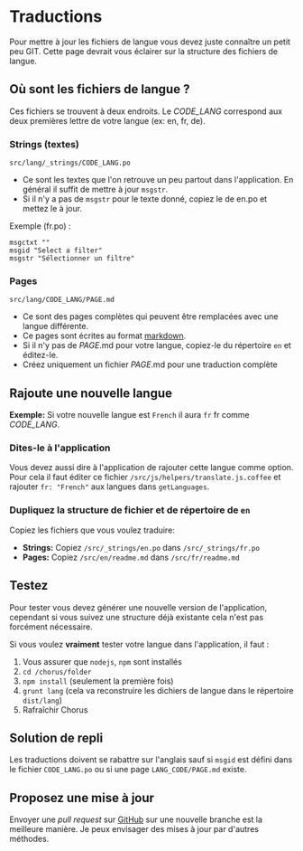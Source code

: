 # Traductions

Pour mettre à jour les fichiers de langue vous devez juste connaître un petit peu GIT.
Cette page devrait vous éclairer sur la structure des fichiers de langue.

## Où sont les fichiers de langue ?

Ces fichiers se trouvent à deux endroits. Le *CODE_LANG* correspond aux deux premières lettre 
de votre langue (ex: en, fr, de).

### Strings (textes)

`src/lang/_strings/CODE_LANG.po`

* Ce sont les textes que l'on retrouve un peu partout dans l'application. En général il suffit de mettre à jour `msgstr`.
* Si il n'y a pas de `msgstr` pour le texte donné, copiez le de en.po et mettez le à jour.

Exemple (fr.po) :
``` 
msgctxt ""
msgid "Select a filter"
msgstr "Sélectionner un filtre"
```

### Pages

`src/lang/CODE_LANG/PAGE.md`

* Ce sont des pages complètes qui peuvent être remplacées avec une langue différente.
* Ce pages sont écrites au format [markdown](https://en.wikipedia.org/wiki/Markdown).
* Si il n'y pas de *PAGE*.md pour votre langue, copiez-le du répertoire `en` et éditez-le.
* Créez uniquement un fichier *PAGE*.md pour une traduction complète

## Rajoute une nouvelle langue

**Exemple:** Si votre nouvelle langue est `French` il aura `fr` fr comme *CODE_LANG*.

### Dites-le à l'application

Vous devez aussi dire à l'application de rajouter cette langue comme option. Pour cela il faut éditer
ce fichier `/src/js/helpers/translate.js.coffee` et rajouter `fr: "French"` aux langues dans `getLanguages`.

### Dupliquez la structure de fichier et de répertoire de `en`

Copiez les fichiers que vous voulez traduire:

* **Strings:** Copiez `/src/_strings/en.po` dans `/src/_strings/fr.po`
* **Pages:** Copiez `/src/en/readme.md` dans `/src/fr/readme.md`

## Testez

Pour tester vous devez générer une nouvelle version de l'application, cependant si vous suivez une structure
 déjà existante cela n'est pas forcément nécessaire.

Si vous voulez **vraiment** tester votre langue dans l'application, il faut :

1. Vous assurer que `nodejs`, `npm` sont installés
2. `cd /chorus/folder`
3. `npm install` (seulement la première fois)
4. `grunt lang` (cela va reconstruire les dichiers de langue dans le répertoire `dist/lang`)
5. Rafraîchir Chorus
  
## Solution de repli

Les traductions doivent se rabattre sur l'anglais sauf si `msgid` est défini dans le fichier
`CODE_LANG.po` ou si une page `LANG_CODE/PAGE.md` existe.

## Proposez une mise à jour

Envoyer une *pull request* sur [GitHub](https://github.com/xbmc/chorus2) sur une nouvelle branche est
la meilleure manière. Je peux envisager des mises à jour par d'autres méthodes.
